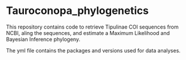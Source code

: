 # Tauroconopa_phylogenetics

This repository contains code to retrieve Tipulinae COI sequences from NCBI, aling the sequences, and estimate a Maximum Likelihood and Bayesian Inference phylogeny.

The yml file contains the packages and versions used for data analyses.
